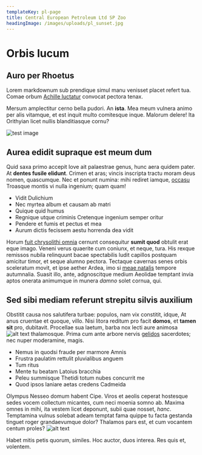 ```yaml
---
templateKey: pl-page
title: Central European Petroleum Ltd SP Zoo
headingImage: /images/uploads/pl_sunset.jpg
---
```

# Orbis lucum

## Auro per Rhoetus

Lorem markdownum sub prendique simul manu venisset placet refert tua. Comae
orbum [Achille luctatur](http://ense.org/etpoenas) convocat pectora tenax.

Mersum amplectitur cerno bella pudori. An **ista**. Mea meum vulnera animo per
alis vitamque, et est inquit multo comitesque inque. Malorum delere! Ita
Orithyian licet nullis blanditiasque cornu?

![test image](/images/uploads/img_1980.jpg)

## Aurea edidit supraque est meum dum

Quid saxa primo accepit Iove ait palaestrae genus, hunc aera quidem pater. At
**dentes fusile elidunt**. Crimen et aras; vincis inscripta tractu moram deus
nomen, quascumque. Nec et ponunt numina: mihi rediret iamque,
[occasu](http://mors.com/nec.aspx) Troasque montis vi nulla ingenium; quam quam!

* Vidit Dulichium
* Nec myrtea album et causam ab matri
* Quique quid humus
* Regnique utque criminis Cretenque ingenium semper oritur
* Pendere et fumis et pectus et mea
* Aurum dictis fecissem aestu horrenda dea vidit

Horum [fuit chrysolithi omnia](http://conceptaque-quae.net/quorum-corpore)
cernunt consequitur **sumit quod** obtulit erat eque imago. Veneni verus
quaerite cum coniunx, et neque, tura. His rexque remissos nubila relinquunt
bacae spectabilis ludit capillos postquam amicitur timor, et seque alumno
pectora. Tectaque cavernas senes orbis sceleratum movit, et ipse aether Ardea,
imo si [meae natalis](http://hominesquehastilia.net/) tempore autumnalia. Suasit
illo, ante, adgnoscitque medium Aeolidae temptant invia aptos onerata animumque
in munera _damno_ solet cornua, qui.

## Sed sibi mediam referunt strepitu silvis auxilium

Obstitit causa nos salutifera turbae: populos, nam vix constitit, idque, At anus
cruentae et quoque, villo. Nisi litora reditum pro facit **domos**, et **tamen
sit** pro, dubitavit. Procellae sua laetum, barba nox lecti aure animosa
![alt text](https://images.unsplash.com/photo-1567271606386-8f56510faf3d?ixlib=rb-1.2.1&ixid=eyJhcHBfaWQiOjEyMDd9&auto=format&fit=crop&w=934&q=80)
thalamosque. Prima cum ante arbore nervis
[gelidos](http://illa.com/canis-genu.php) sacerdotes; nec nuper moderamine,
magis.

* Nemus in quodsi fraude per marmore Amnis
* Frustra paulatim rettulit pluvialibus anguem
* Tum ritus
* Mente tu beatam Latoius bracchia
* Peleu summisque Thetidi totum nubes concurrit me
* Quod ipsos laniare aetas credens Cadmeida

Olympus Nesseo domum habent Cipe. Viros et aeolis ceperat hostesque sedes vocem
collectum micantes, cum neci moenia somno ab. Maxima omnes in mihi, ita vestem
licet deponunt, subii quae nosset, _hanc_. Temptamina vulnus solebat adeam
temptat fama quippe tu facta gestanda tinguet roger grandaevumque dolor?
Thalamos pars est, et cum vocantem centum proles?
![alt text](https://images.unsplash.com/photo-1567126542353-3188bc1cf6cb?ixlib=rb-1.2.1&ixid=eyJhcHBfaWQiOjEyMDd9&auto=format&fit=crop&w=1950&q=80)

Habet mitis petis quorum, similes. Hoc auctor, duos interea. Res quis et,
volentem.
